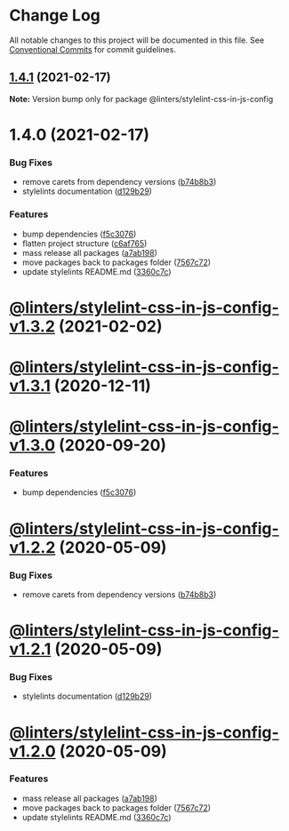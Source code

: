 # Change Log

All notable changes to this project will be documented in this file.
See [Conventional Commits](https://conventionalcommits.org) for commit guidelines.

## [1.4.1](https://github.com/developer239/linters/compare/@linters/stylelint-css-in-js-config@1.4.0...@linters/stylelint-css-in-js-config@1.4.1) (2021-02-17)

**Note:** Version bump only for package @linters/stylelint-css-in-js-config

# 1.4.0 (2021-02-17)

### Bug Fixes

- remove carets from dependency versions ([b74b8b3](https://github.com/developer239/linters/commit/b74b8b3b4c4c2e3afe3c1c9130262844ae515364))
- stylelints documentation ([d129b29](https://github.com/developer239/linters/commit/d129b29f2a4049758645b9183156f9f781fd5f37))

### Features

- bump dependencies ([f5c3076](https://github.com/developer239/linters/commit/f5c30761339a7b87c2c8fb79992457d12f3bcaaa))
- flatten project structure ([c6af765](https://github.com/developer239/linters/commit/c6af765b1de34223f2703e128c80838f0cb9e0fd))
- mass release all packages ([a7ab198](https://github.com/developer239/linters/commit/a7ab198fe829a1621f9dcb6c4adf04d406331b9e))
- move packages back to packages folder ([7567c72](https://github.com/developer239/linters/commit/7567c72db65a8fbe356e72fe59d8ba2c64e13305))
- update stylelints README.md ([3360c7c](https://github.com/developer239/linters/commit/3360c7c3e79382866387289ed608e54aa46a2786))

# [@linters/stylelint-css-in-js-config-v1.3.2](https://github.com/developer239/linters/compare/@linters/stylelint-css-in-js-config-v1.3.1...@linters/stylelint-css-in-js-config-v1.3.2) (2021-02-02)

# [@linters/stylelint-css-in-js-config-v1.3.1](https://github.com/developer239/linters/compare/@linters/stylelint-css-in-js-config-v1.3.0...@linters/stylelint-css-in-js-config-v1.3.1) (2020-12-11)

# [@linters/stylelint-css-in-js-config-v1.3.0](https://github.com/developer239/linters/compare/@linters/stylelint-css-in-js-config-v1.2.2...@linters/stylelint-css-in-js-config-v1.3.0) (2020-09-20)

### Features

- bump dependencies ([f5c3076](https://github.com/developer239/linters/commit/f5c30761339a7b87c2c8fb79992457d12f3bcaaa))

# [@linters/stylelint-css-in-js-config-v1.2.2](https://github.com/developer239/linters/compare/@linters/stylelint-css-in-js-config-v1.2.1...@linters/stylelint-css-in-js-config-v1.2.2) (2020-05-09)

### Bug Fixes

- remove carets from dependency versions ([b74b8b3](https://github.com/developer239/linters/commit/b74b8b3b4c4c2e3afe3c1c9130262844ae515364))

# [@linters/stylelint-css-in-js-config-v1.2.1](https://github.com/developer239/linters/compare/@linters/stylelint-css-in-js-config-v1.2.0...@linters/stylelint-css-in-js-config-v1.2.1) (2020-05-09)

### Bug Fixes

- stylelints documentation ([d129b29](https://github.com/developer239/linters/commit/d129b29f2a4049758645b9183156f9f781fd5f37))

# [@linters/stylelint-css-in-js-config-v1.2.0](https://github.com/developer239/linters/compare/@linters/stylelint-css-in-js-config-v1.1.0...@linters/stylelint-css-in-js-config-v1.2.0) (2020-05-09)

### Features

- mass release all packages ([a7ab198](https://github.com/developer239/linters/commit/a7ab198fe829a1621f9dcb6c4adf04d406331b9e))
- move packages back to packages folder ([7567c72](https://github.com/developer239/linters/commit/7567c72db65a8fbe356e72fe59d8ba2c64e13305))
- update stylelints README.md ([3360c7c](https://github.com/developer239/linters/commit/3360c7c3e79382866387289ed608e54aa46a2786))
